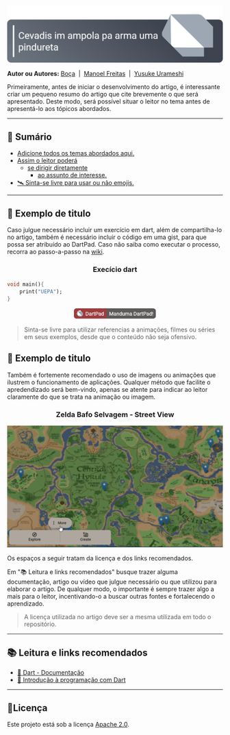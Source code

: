 <img src="https://raw.githubusercontent.com/JosManoel/Dart-Study/main/images/banner.png"> 

<p>

**Autor ou Autores:**
  <a href="https://pt.wikipedia.org/wiki/Hermes_e_Renato">Boça</a> &nbsp;|&nbsp;
  <a href="https://github.com/JosManoel">Manoel Freitas</a> &nbsp;|&nbsp;
  <a href="https://hakushopedia.fandom.com/pt-br/wiki/Yusuke_Urameshi">Yusuke Urameshi</a> 
</p>

Primeiramente, antes de iniciar o desenvolvimento do artigo, é interessante criar um pequeno resumo do artigo que cite brevemente o que será apresentado. Deste modo, será possível situar o leitor no tema antes de apresentá-lo aos tópicos abordados.  

***
<h2 id="sumario">🧮 Sumário</h2>
  
  * <a href="#sumario">Adicione todos os temas abordados aqui.</a> 
  * <a href="#sumario">Assim o leitor poderá</a> 
    * <a href="#sumario">se dirigir diretamente</a> 
        * <a href="#sumario">ao assunto de interesse.</a> 
  * <a href="#sumario">🛰️ Sinta-se livre para usar ou não emojis.</a> 

***

<h2 id="exemplo">👋 Exemplo de titulo</h2>

Caso julgue necessário incluir um exercício em dart, além de compartilha-lo no artigo, também é necessário incluir o código em uma gist, para que possa ser atribuído ao DartPad. Caso não saiba como executar o processo, recorra ao passo-a-passo na [wiki](https://github.com/JosManoel/Dart-Study/wiki).

<h3 align="center">Execício dart</h3>

~~~dart
void main(){
    print("UEPA");
}
~~~

<p align="center">
    <a href="https://dartpad.dev/?id=e4fc4aa1698cebc735259936fbddf6d2">
        <img src="https://raw.githubusercontent.com/JosManoel/Dart-Study/main/images/shield.png" height="24">
    </a>
</p>

> Sinta-se livre para utilizar referencias a animações, filmes ou séries em seus exemplos, desde que o conteúdo não seja ofensivo.


<h2 id="exemplo">👋 Exemplo de titulo</h2>
Também é fortemente recomendado o uso de imagens ou animações que ilustrem o funcionamento de aplicações. Qualquer método que facilite o apredendizado será bem-vindo, apenas se atente para indicar ao leitor claramente do que se trata na animação ou imagem.

<h3 align="center">Zelda Bafo Selvagem - Street View</h3>

<img src="https://raw.githubusercontent.com/JosManoel/zeldabotwstreetview/implement_new_UI/assets/images/animation.gif">


Os espaços a seguir tratam da licença e dos links recomendados. 

Em "📚 Leitura e links recomendados" busque trazer alguma documentação, artigo ou vídeo que julgue necessário ou que utilizou para elaborar o artigo. De qualquer modo, o importante é sempre trazer algo a mais para o leitor, incentivando-o a buscar outras fontes e fortalecendo o aprendizado.

>A licença utilizada no artigo deve ser a mesma utilizada em todo o repositório.


***
<h2 id="exemplo"> 📚 Leitura e links recomendados </h2>

* [📝 Dart - Documentação](https://dart.dev/guides)
* [🎯 Introdução à programação com Dart](https://dev.to/madebyluque/introducao-a-programacao-com-dart-aji)

***
<h2 id="exemplo"> 🧾Licença </h2>

Este projeto está sob a licença [Apache 2.0](https://github.com/JosManoel/Dart-Study/blob/main/LICENSE).

